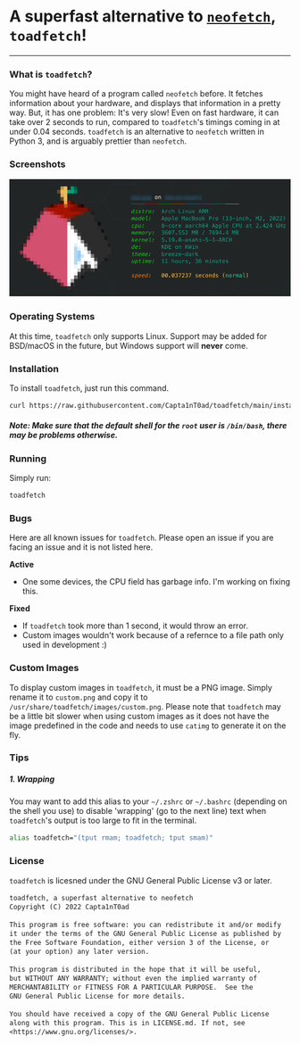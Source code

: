 # A superfast alternative to [`neofetch`](https://github.com/dylanaraps/neofetch), `toadfetch`!
***
### What is `toadfetch`?

You might have heard of a program called `neofetch` before. It fetches information about your hardware, and displays that information in a pretty way. But, it has one problem: It's very slow! Even on fast hardware, it can take over 2 seconds to run, compared to `toadfetch`'s timings coming in at under 0.04 seconds. `toadfetch` is an alternative to `neofetch` written in Python 3, and is arguably prettier than `neofetch`.

### Screenshots
![toadfetch](assets/toadfetch_1.png)

### Operating Systems
At this time, `toadfetch` only supports Linux. Support may be added for BSD/macOS in the future, but Windows support will **never** come.

### Installation
To install `toadfetch`, just run this command.
```bash
curl https://raw.githubusercontent.com/Capta1nT0ad/toadfetch/main/install.sh | /bin/bash
```
##### Note: Make sure that the default shell for the `root` user is `/bin/bash`, there may be problems otherwise.

### Running
Simply run:
```bash
toadfetch
```

### Bugs
Here are all known issues for `toadfetch`. Please open an issue if you are facing an issue and it is not listed here.

**Active**

- One some devices, the CPU field has garbage info. I'm working on fixing this.

**Fixed**

- If `toadfetch` took more than 1 second, it would throw an error.
- Custom images wouldn't work because of a refernce to a file path only used in development :)

### Custom Images
To display custom images in `toadfetch`, it must be a PNG image. Simply rename it to `custom.png` and copy it to `/usr/share/toadfetch/images/custom.png`. Please note that `toadfetch` may be a little bit slower when using custom images as it does not have the image predefined in the code and needs to use `catimg` to generate it on the fly.

### Tips
##### 1. Wrapping
You may want to add this alias to your `~/.zshrc` or `~/.bashrc` (depending on the shell you use) to disable 'wrapping' (go to the next line) text when `toadfetch`'s output is too large to fit in the terminal.
```bash
alias toadfetch="(tput rmam; toadfetch; tput smam)"
```

### License
`toadfetch` is licesned under the GNU General Public License v3 or later.
```
toadfetch, a superfast alternative to neofetch
Copyright (C) 2022 Capta1nT0ad

This program is free software: you can redistribute it and/or modify
it under the terms of the GNU General Public License as published by
the Free Software Foundation, either version 3 of the License, or
(at your option) any later version.

This program is distributed in the hope that it will be useful,
but WITHOUT ANY WARRANTY; without even the implied warranty of
MERCHANTABILITY or FITNESS FOR A PARTICULAR PURPOSE.  See the
GNU General Public License for more details.

You should have received a copy of the GNU General Public License
along with this program. This is in LICENSE.md. If not, see <https://www.gnu.org/licenses/>.
```

